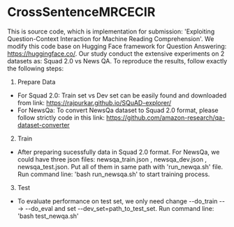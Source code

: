 # CrossSentenceMRCECIR
This is source code, which is implementation for submission: 'Exploiting Question-Context Interaction for
Machine Reading Comprehension'.
We modify this code base on Hugging Face framework for Question Answering: https://huggingface.co/.
Our study conduct the extensive experiments on 2 datasets as: Squad 2.0 vs News QA. 
To reproduce the results, follow exactly the following steps: 

1. Prepare Data 
+ For Squad 2.0: Train set vs Dev set can be easily found and downloaded from link: https://rajpurkar.github.io/SQuAD-explorer/
+ For NewsQa: To convert NewsQa dataset to Squad 2.0 format, please follow strictly code in this link: https://github.com/amazon-research/qa-dataset-converter

2. Train 
+ After preparing sucessfully data in Squad 2.0 format. For NewsQa, we could have three json files: newsqa_train.json , newsqa_dev.json , newsqa_test.json. Put all of them in same path with 'run_newqa.sh' file.
Run command line: 'bash run_newsqa.sh' to start training process. 

3. Test
+ To evaluate performance on test set, we only need change --do_train ---> --do_eval and set --dev_set=path_to_test_set. 
Run command line: 'bash test_newqa.sh'


